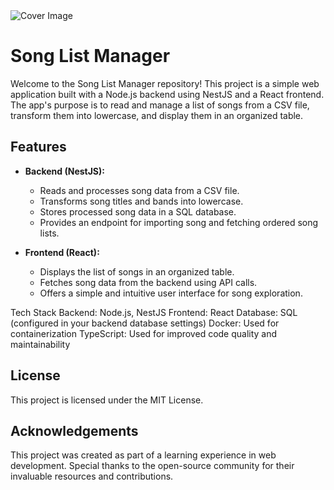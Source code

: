 
<img src="https://res.cloudinary.com/dp2xkwxbk/image/upload/v1692280701/music_r3fvuy.jpg" alt="Cover Image"  />

# Song List Manager

Welcome to the Song List Manager repository! This project is a simple web application built with a Node.js backend using NestJS and a React frontend. The app's purpose is to read and manage a list of songs from a CSV file, transform them into lowercase, and display them in an organized table.

## Features

- **Backend (NestJS):**
  - Reads and processes song data from a CSV file.
  - Transforms song titles and bands into lowercase.
  - Stores processed song data in a SQL database.
  - Provides an endpoint for importing song and fetching ordered song lists.

- **Frontend (React):**
  - Displays the list of songs in an organized table.
  - Fetches song data from the backend using API calls.
  - Offers a simple and intuitive user interface for song exploration.

Tech Stack
Backend: Node.js, NestJS
Frontend: React
Database: SQL (configured in your backend database settings)
Docker: Used for containerization
TypeScript: Used for improved code quality and maintainability

## License
This project is licensed under the MIT License.

## Acknowledgements
This project was created as part of a learning experience in web development. Special thanks to the open-source community for their invaluable resources and contributions.
